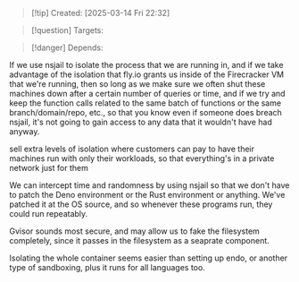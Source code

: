 
>[!tip] Created: [2025-03-14 Fri 22:32]

>[!question] Targets: 

>[!danger] Depends: 

If we use nsjail to isolate the process that we are running in, and if we take advantage of the isolation that fly.io grants us inside of the Firecracker VM that we're running, then so long as we make sure we often shut these machines down after a certain number of queries or time, and if we try and keep the function calls related to the same batch of functions or the same branch/domain/repo, etc., so that you know even if someone does breach nsjail, it's not going to gain access to any data that it wouldn't have had anyway. 

sell extra levels of isolation where customers can pay to have their machines run with only their workloads, so that everything's in a private network just for them

We can intercept time and randomness by using nsjail so that we don't have to patch the Deno environment or the Rust environment or anything. We've patched it at the OS source, and so whenever these programs run, they could run repeatably. 

Gvisor sounds most secure, and may allow us to fake the filesystem completely, since it passes in the filesystem as a seaprate component.

Isolating the whole container seems easier than setting up endo, or another type of sandboxing, plus it runs for all languages too.